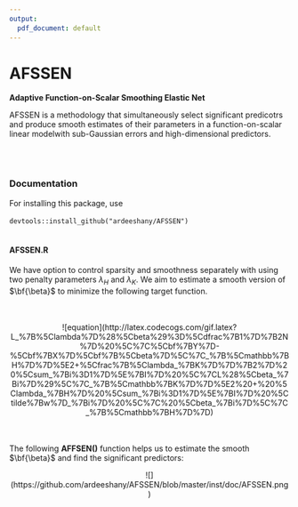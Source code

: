 ```yaml
---
output:
  pdf_document: default
---
```

# AFSSEN
**Adaptive Function-on-Scalar Smoothing Elastic Net**

AFSSEN is a methodology that simultaneously select significant predicotrs and produce smooth estimates of their parameters in a function-on-scalar linear modelwith sub-Gaussian errors and high-dimensional predictors. 

<br>
</br>

### Documentation

For installing this package, use

`
devtools::install_github("ardeeshany/AFSSEN")
`
<br>
</br>

#### AFSSEN.R

We have option to control sparsity and smoothness separately with using two penalty parameters $\lambda_H$ and $\lambda_K$. We aim to estimate a smooth version of $\bf{\beta}$ to minimize the following target function.

<br>
</br>

<center>
![equation](http://latex.codecogs.com/gif.latex?L_%7B%5Clambda%7D%28%5Cbeta%29%3D%5Cdfrac%7B1%7D%7B2N%7D%20%5C%7C%5Cbf%7BY%7D-%5Cbf%7BX%7D%5Cbf%7B%5Cbeta%7D%5C%7C_%7B%5Cmathbb%7BH%7D%7D%5E2&plus;%5Cfrac%7B%5Clambda_%7BK%7D%7D%7B2%7D%20%5Csum_%7Bi%3D1%7D%5E%7BI%7D%20%5C%7CL%28%5Cbeta_%7Bi%7D%29%5C%7C_%7B%5Cmathbb%7BK%7D%7D%5E2%20&plus;%20%5Clambda_%7BH%7D%20%5Csum_%7Bi%3D1%7D%5E%7BI%7D%20%5Ctilde%7Bw%7D_%7Bi%7D%20%5C%7C%20%5Cbeta_%7Bi%7D%5C%7C_%7B%5Cmathbb%7BH%7D%7D)
</center>

<br>
</br>


The following **AFFSEN()** function helps us to estimate the smooth $\bf{\beta}$ and find the significant predictors:

<center>
![](https://github.com/ardeeshany/AFSSEN/blob/master/inst/doc/AFSSEN.png)
</center>



